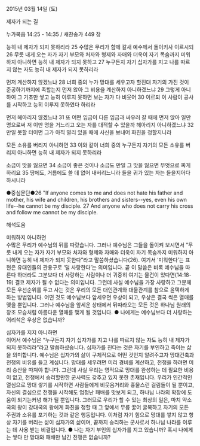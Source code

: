 2015년 03월 14일 (토)

제자가 되는 길



누가복음 14:25 - 14:35 / 새찬송가 449 장


능히 내 제자가 되지 못하리라
25 수많은 무리가 함께 갈새 예수께서 돌이키사 이르시되 26 무릇 내게 오는 자가 자기 부모와 처자와 형제와 자매와 더욱이 자기 목숨까지 미워하지 아니하면 능히 내 제자가 되지 못하고 27 누구든지 자기 십자가를 지고 나를 따르지 않는 자도 능히 내 제자가 되지 못하리라 

먼저 계산하지 않겠느냐
28 너희 중의 누가 망대를 세우고자 할진대 자기의 가진 것이 준공하기까지에 족할는지 먼저 앉아 그 비용을 계산하지 아니하겠느냐 29 그렇게 아니하여 그 기초만 쌓고 능히 이루지 못하면 보는 자가 다 비웃어 30 이르되 이 사람이 공사를 시작하고 능히 이루지 못하였다 하리라 

먼저 헤아리지 않겠느냐
31 또 어떤 임금이 다른 임금과 싸우러 갈 때에 먼저 앉아 일만 명으로써 저 이만 명을 거느리고 오는 자를 대적할 수 있을까 헤아리지 아니하겠느냐 32 만일 못할 터이면 그가 아직 멀리 있을 때에 사신을 보내어 화친을 청할지니라 

모든 소유를 버리지 아니하면
33 이와 같이 너희 중의 누구든지 자기의 모든 소유를 버리지 아니하면 능히 내 제자가 되지 못하리라 

소금이 맛을 잃으면
34 소금이 좋은 것이나 소금도 만일 그 맛을 잃으면 무엇으로 짜게 하리요 35 땅에도, 거름에도 쓸 데 없어 내버리느니라 들을 귀가 있는 자는 들을지어다 하시니라 


●중심문단●26 "If anyone comes to me and does not hate his father and mother, his wife and children, his brothers and sisters--yes, even his own life--he cannot be my disciple. 27 And anyone who does not carry his cross and follow me cannot be my disciple.

해석도움





미워하지 아니하면  
수많은 무리가 예수님의 뒤를 따랐습니다. 그러나 예수님은 그들을 돌이켜 보시면서 “무릇 내게 오는 자가 자기 부모와 처자와 형제와 자매와 더욱이 자기 목숨까지 미워하지 아니하면 능히 내 제자가 되지 못한다”라고 말씀하셨습니다(26). 여기서 ‘미워한다’는 표현은 유대인들의 관용구로 ‘덜 사랑한다’는 의미입니다. 곧 이 말씀은 비록 예수님을 따른다 하더라도 그분보다 더 사랑하는 사람이나 더 귀중히 여기는 물건이 있다면(14:18-19) 결코 제자가 될 수 없다는 의미입니다. 그런데 사실 예수님을 가장 사랑하고 그분께 모든 우선순위를 두고 사는 것은 우리의 모든 대인관계와 대물관계를 참으로 윤택하게 하는 방법입니다. 어떤 것도 예수님보다 앞세우면 우상이 되고, 우상은 결국 썩은 열매를 맺을 뿐입니다. 그러나 예수님을 앞세운 상태에서 뒤따라오는 모든 것은 하나님 원래의 창조 모습처럼 아름다운 열매를 맺게 될 것입니다.
● 나에게는 예수님보다 더 사랑하는 어리석은 우상은 없습니까?       

십자가를 지지 아니하면  
이어서 예수님은 “누구든지 자기 십자가를 지고 나를 따르지 않는 자도 능히 내 제자가 되지 못하리라”라고 말씀하셨습니다. 십자가를 진다는 것은 자기를 부인하고 죽이는 삶을 의미합니다. 예수님은 십자가의 삶이 구체적으로 어떤 것인지 알려주고자 망대건축과 전쟁의 비유를 들고 계십니다. 망대를 세우려면 미리 경비를 계산하고, 전쟁을 하려면 미리 승산을 따져야 합니다. 그런데 사실 우리는 영적으로 망대를 완성하는 데 필요한 비용이 없고, 전쟁에서 승리할만한 군사력도 갖추고 있지 못한 존재입니다. 우리가 인간적인 열심으로 망대 쌓기를 시작하면 사람들에게 비웃음거리와 흉물스런 걸림돌이 될 뿐이고, 자신의 결심으로 전쟁을 시작해도 엄청난 패배를 맛보게 되고, 하나님 나라의 확장에 도움이 되기는커녕 해가 될 뿐입니다. 그러므로 우리가 할 수 있는 최상의 일은, 마치 약소국의 왕이 강대국의 왕에게 화친을 청할 때 그 앞에서 무릎 꿇어 굴복하고 자기의 모든 주권과 소유를 포기하는 것과 같은 행동입니다. 이처럼 자기 힘으로 망대를 쌓지 않고 항상 자기를 버리는 삶이 십자가의 삶이며, 끝까지 승리하는 군사로서 하나님 나라를 이루는 데 사용 받는 비결입니다.
● 나는 자기 부인의 십자가를 지고 있습니까? 혹시 나에게는 쌓다 만 망대와 패배만 남긴 전쟁은 없습니까?
